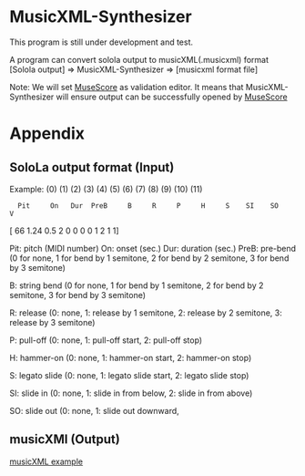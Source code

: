 # MusicXML-Synthesizer

This program is still under development and test.

A program can convert solola output to musicXML(.musicxml) format
[Solola output] => MusicXML-Synthesizer => [musicxml format file]

Note: We will set [MuseScore](https://github.com/musescore/MuseScore) as validation editor. It means that MusicXML-Synthesizer will ensure output can be successfully opened
by [MuseScore](https://github.com/musescore/MuseScore)

# Appendix
## SoloLa output format (Input)
  Example:
      (0)    (1)   (2)   (3)   (4)   (5)   (6)   (7)   (8)   (9)  (10)  (11)
      
      Pit     On   Dur  PreB     B     R     P     H     S    SI    SO     V    
      
  [    66   1.24   0.5     2     0     0     0     0     1     2     1     1]
  
  Pit:    pitch (MIDI number)
  On:     onset (sec.)
  Dur:    duration (sec.)
  PreB:   pre-bend (0 for none,
                    1 for bend by 1 semitone,
                    2 for bend by 2 semitone,
                    3 for bend by 3 semitone)

  B:      string bend (0 for none,
                       1 for bend by 1 semitone,
                       2 for bend by 2 semitone,
                       3 for bend by 3 semitone)

  R:      release  (0: none, 
                    1: release by 1 semitone,
                    2: release by 2 semitone,
                    3: release by 3 semitone)

  P:      pull-off (0: none, 
                    1: pull-off start,
                    2: pull-off stop)

  H:      hammer-on (0: none,
                     1: hammer-on start,
                     2: hammer-on stop)

  S:      legato slide (0: none,
                        1: legato slide start, 
                        2: legato slide stop)
              
  SI:     slide in (0: none,
                    1: slide in from below,
                    2: slide in from above)

  SO:     slide out (0: none,
                     1: slide out downward,

## musicXMl (Output)
[musicXML example](https://www.musicxml.com/publications/makemusic-recordare/notation-and-analysis/a-sample-musicxml-encoding/)

